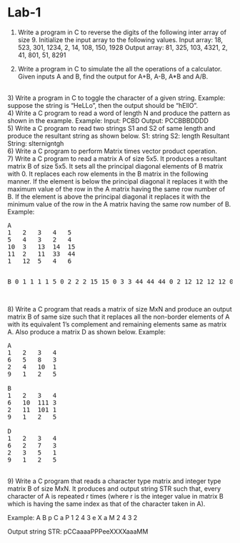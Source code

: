 # Lab-1
1)	Write a program in C to reverse the digits of the following inter array of size 9. Initialize the input array to the following values.
Input array: 18, 523, 301, 1234, 2, 14, 108, 150, 1928
Output array: 81, 325, 103, 4321, 2, 41, 801, 51, 8291

2)	Write a program in C to simulate the all the operations of a calculator. Given inputs A and B, find the output for A+B, A-B, A*B and A/B. 
<br>
3)	Write a program in C to toggle the character of a given string. 
Example: suppose the string is “HeLLo”, then the output should be “hEllO”.
<br>
4)	Write a C program to read a word of length N and produce the pattern as shown in the example.
Example: Input: PCBD      Output: PCCBBBDDDD
<br>
5)	Write a C program to read two strings S1 and S2 of same length and produce the resultant string as shown below.
S1: string      S2: length     Resultant String: slternigntgh
<br>
6)	Write a C program to perform Matrix times vector product operation.
<br>
7)	Write a C program to read a matrix A of size 5x5. It produces a resultant matrix B of size 5x5. It sets all the principal diagonal elements of B matrix with 0. It replaces each row elements in the B matrix in the following manner. If the element is below the principal diagonal it replaces it with the maximum value of the row in the A matrix having the same row number of B. If the element is above the principal diagonal it replaces it with the minimum value of the row in the A matrix having the same row number of B. 
<br>
Example: 
<pre>
A
1	2	3	4	5
5	4	3	2	4
10	3	13	14	15
11	2	11	33	44
1	12	5	4	6



B
0	1	1	1	1
5	0	2	2	2
15	15	0	3	3
44	44	44	0	2
12	12	12	12	0
</pre>
<br>
8)	Write a C program that reads a matrix of size MxN and produce an output matrix B of same size such that it replaces all the non-border elements of A with its equivalent 1’s complement and remaining elements same as matrix A. Also produce a matrix D as shown below.
Example:  
<pre>
A
1	2	3	4
6	5	8	3
2	4	10	1
9	1	2	5

B
1	2	3	4
6	10	111	3
2	11	101	1
9	1	2	5

D
1	2	3	4
6	2	7	3
2	3	5	1
9	1	2	5
</pre>
<br>
9)	Write a C program that reads a character type matrix and integer type matrix B of size MxN. It produces and output string STR such that, every character of A is repeated r times (where r is the integer value in matrix B which is having the same index as that of the character taken in A). 

Example:              A					B
		p     C    a    P 		                     1   2   4   3
		e    X     a    M                                       2   4    3   2

Output string STR: pCCaaaaPPPeeXXXXaaaMM

